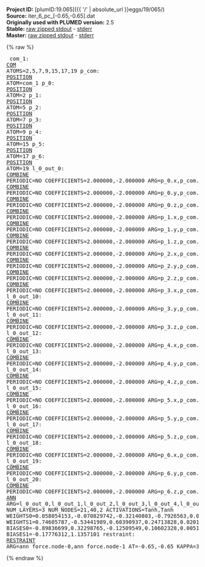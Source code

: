 **Project ID:** [plumID:19.065]({{ '/' | absolute_url }}eggs/19/065/)  
**Source:** iter_6_pc_[-0.65,-0.65].dat  
**Originally used with PLUMED version:** 2.5  
**Stable:** [raw zipped stdout](iter_6_pc_[-0.65,-0.65].dat.plumed.stdout.txt.zip) - [stderr](iter_6_pc_[-0.65,-0.65].dat.plumed.stderr)  
**Master:** [raw zipped stdout](iter_6_pc_[-0.65,-0.65].dat.plumed_master.stdout.txt.zip) - [stderr](iter_6_pc_[-0.65,-0.65].dat.plumed_master.stderr)  

{% raw %}<pre>
com_1: <a href="https://plumed.github.io/doc-master/user-doc/html/_c_o_m.html">COM</a> ATOMS=2,5,7,9,15,17,19
p_com: <a href="https://plumed.github.io/doc-master/user-doc/html/_p_o_s_i_t_i_o_n.html">POSITION</a> ATOM=com_1
p_0: <a href="https://plumed.github.io/doc-master/user-doc/html/_p_o_s_i_t_i_o_n.html">POSITION</a> ATOM=2
p_1: <a href="https://plumed.github.io/doc-master/user-doc/html/_p_o_s_i_t_i_o_n.html">POSITION</a> ATOM=5
p_2: <a href="https://plumed.github.io/doc-master/user-doc/html/_p_o_s_i_t_i_o_n.html">POSITION</a> ATOM=7
p_3: <a href="https://plumed.github.io/doc-master/user-doc/html/_p_o_s_i_t_i_o_n.html">POSITION</a> ATOM=9
p_4: <a href="https://plumed.github.io/doc-master/user-doc/html/_p_o_s_i_t_i_o_n.html">POSITION</a> ATOM=15
p_5: <a href="https://plumed.github.io/doc-master/user-doc/html/_p_o_s_i_t_i_o_n.html">POSITION</a> ATOM=17
p_6: <a href="https://plumed.github.io/doc-master/user-doc/html/_p_o_s_i_t_i_o_n.html">POSITION</a> ATOM=19
l_0_out_0: <a href="https://plumed.github.io/doc-master/user-doc/html/_c_o_m_b_i_n_e.html">COMBINE</a> PERIODIC=NO COEFFICIENTS=2.000000,-2.000000 ARG=p_0.x,p_com.x
l_0_out_1: <a href="https://plumed.github.io/doc-master/user-doc/html/_c_o_m_b_i_n_e.html">COMBINE</a> PERIODIC=NO COEFFICIENTS=2.000000,-2.000000 ARG=p_0.y,p_com.y
l_0_out_2: <a href="https://plumed.github.io/doc-master/user-doc/html/_c_o_m_b_i_n_e.html">COMBINE</a> PERIODIC=NO COEFFICIENTS=2.000000,-2.000000 ARG=p_0.z,p_com.z
l_0_out_3: <a href="https://plumed.github.io/doc-master/user-doc/html/_c_o_m_b_i_n_e.html">COMBINE</a> PERIODIC=NO COEFFICIENTS=2.000000,-2.000000 ARG=p_1.x,p_com.x
l_0_out_4: <a href="https://plumed.github.io/doc-master/user-doc/html/_c_o_m_b_i_n_e.html">COMBINE</a> PERIODIC=NO COEFFICIENTS=2.000000,-2.000000 ARG=p_1.y,p_com.y
l_0_out_5: <a href="https://plumed.github.io/doc-master/user-doc/html/_c_o_m_b_i_n_e.html">COMBINE</a> PERIODIC=NO COEFFICIENTS=2.000000,-2.000000 ARG=p_1.z,p_com.z
l_0_out_6: <a href="https://plumed.github.io/doc-master/user-doc/html/_c_o_m_b_i_n_e.html">COMBINE</a> PERIODIC=NO COEFFICIENTS=2.000000,-2.000000 ARG=p_2.x,p_com.x
l_0_out_7: <a href="https://plumed.github.io/doc-master/user-doc/html/_c_o_m_b_i_n_e.html">COMBINE</a> PERIODIC=NO COEFFICIENTS=2.000000,-2.000000 ARG=p_2.y,p_com.y
l_0_out_8: <a href="https://plumed.github.io/doc-master/user-doc/html/_c_o_m_b_i_n_e.html">COMBINE</a> PERIODIC=NO COEFFICIENTS=2.000000,-2.000000 ARG=p_2.z,p_com.z
l_0_out_9: <a href="https://plumed.github.io/doc-master/user-doc/html/_c_o_m_b_i_n_e.html">COMBINE</a> PERIODIC=NO COEFFICIENTS=2.000000,-2.000000 ARG=p_3.x,p_com.x
l_0_out_10: <a href="https://plumed.github.io/doc-master/user-doc/html/_c_o_m_b_i_n_e.html">COMBINE</a> PERIODIC=NO COEFFICIENTS=2.000000,-2.000000 ARG=p_3.y,p_com.y
l_0_out_11: <a href="https://plumed.github.io/doc-master/user-doc/html/_c_o_m_b_i_n_e.html">COMBINE</a> PERIODIC=NO COEFFICIENTS=2.000000,-2.000000 ARG=p_3.z,p_com.z
l_0_out_12: <a href="https://plumed.github.io/doc-master/user-doc/html/_c_o_m_b_i_n_e.html">COMBINE</a> PERIODIC=NO COEFFICIENTS=2.000000,-2.000000 ARG=p_4.x,p_com.x
l_0_out_13: <a href="https://plumed.github.io/doc-master/user-doc/html/_c_o_m_b_i_n_e.html">COMBINE</a> PERIODIC=NO COEFFICIENTS=2.000000,-2.000000 ARG=p_4.y,p_com.y
l_0_out_14: <a href="https://plumed.github.io/doc-master/user-doc/html/_c_o_m_b_i_n_e.html">COMBINE</a> PERIODIC=NO COEFFICIENTS=2.000000,-2.000000 ARG=p_4.z,p_com.z
l_0_out_15: <a href="https://plumed.github.io/doc-master/user-doc/html/_c_o_m_b_i_n_e.html">COMBINE</a> PERIODIC=NO COEFFICIENTS=2.000000,-2.000000 ARG=p_5.x,p_com.x
l_0_out_16: <a href="https://plumed.github.io/doc-master/user-doc/html/_c_o_m_b_i_n_e.html">COMBINE</a> PERIODIC=NO COEFFICIENTS=2.000000,-2.000000 ARG=p_5.y,p_com.y
l_0_out_17: <a href="https://plumed.github.io/doc-master/user-doc/html/_c_o_m_b_i_n_e.html">COMBINE</a> PERIODIC=NO COEFFICIENTS=2.000000,-2.000000 ARG=p_5.z,p_com.z
l_0_out_18: <a href="https://plumed.github.io/doc-master/user-doc/html/_c_o_m_b_i_n_e.html">COMBINE</a> PERIODIC=NO COEFFICIENTS=2.000000,-2.000000 ARG=p_6.x,p_com.x
l_0_out_19: <a href="https://plumed.github.io/doc-master/user-doc/html/_c_o_m_b_i_n_e.html">COMBINE</a> PERIODIC=NO COEFFICIENTS=2.000000,-2.000000 ARG=p_6.y,p_com.y
l_0_out_20: <a href="https://plumed.github.io/doc-master/user-doc/html/_c_o_m_b_i_n_e.html">COMBINE</a> PERIODIC=NO COEFFICIENTS=2.000000,-2.000000 ARG=p_6.z,p_com.z
ann_force: <a href="https://plumed.github.io/doc-master/user-doc/html/_a_n_n.html">ANN</a> ARG=l_0_out_0,l_0_out_1,l_0_out_2,l_0_out_3,l_0_out_4,l_0_out_5,l_0_out_6,l_0_out_7,l_0_out_8,l_0_out_9,l_0_out_10,l_0_out_11,l_0_out_12,l_0_out_13,l_0_out_14,l_0_out_15,l_0_out_16,l_0_out_17,l_0_out_18,l_0_out_19,l_0_out_20 NUM_LAYERS=3 NUM_NODES=21,40,2 ACTIVATIONS=Tanh,Tanh  WEIGHTS0=0.058054153,-0.070829742,-0.32140803,-0.7926563,0.067722999,1.4876349,0.08191818,0.50806981,-0.59796566,0.46215364,0.64262986,-1.0006846,0.54174447,0.1152006,-0.21183172,-0.18002845,-0.62167668,0.47906503,0.14663945,-0.32975164,0.019138696,-0.025748469,0.30735555,0.20905167,0.048895888,-0.1369171,0.097585939,-0.30221555,-0.23265456,0.23217881,-0.31243983,-0.17223854,0.11246531,-0.38806555,-0.098962903,-0.44945869,0.157232,0.11750406,0.010159192,-0.061062362,0.13405651,0.33210826,-0.39732099,0.62624162,-0.69015205,0.36593404,-0.30859438,-0.47191584,-0.34790489,0.0020505951,0.1022272,0.16802996,-0.28668541,0.78084546,0.40182936,0.080278739,0.49629664,0.20031038,-0.060473464,-0.37666532,0.23338754,0.46077019,-0.72866458,-0.14930254,-0.31777593,-0.44741184,-0.017034473,-0.2900123,0.35786965,0.24277763,-0.10305174,-0.045108087,-0.30252346,0.10652283,0.30097157,-0.16088432,-0.21476656,-0.3355712,0.31917691,0.12504365,-0.062031046,-0.045351293,0.40835306,-0.013631366,0.10029353,0.078153767,-0.1867083,-0.0044417018,-0.075022496,-0.18497574,0.085257977,-0.1886556,-0.098097779,0.21917701,-0.22218035,0.058444373,-0.019274272,-0.22189069,-0.17097384,0.27021608,-0.24853513,0.018774549,-0.27358738,0.020622443,-0.29950792,-0.17987399,0.038210716,0.62784457,0.0021186406,0.15077244,0.043430943,0.13412106,0.10712191,-0.17178459,0.12414877,-0.1974601,-0.77526337,0.73075855,-0.29032126,-0.7545892,-0.043562409,-0.12590124,0.52558976,-0.30226114,0.43330252,0.24718273,-0.065879337,-0.18192011,0.17098206,0.02346723,0.0039556222,0.4159646,0.043486189,-0.089429744,-0.33173338,0.32681519,-0.3904779,-0.28317723,-0.096291661,-0.17598708,0.029971404,-0.33526647,-0.079660021,0.054941196,-0.38326269,0.47647387,-0.30861518,-0.084077545,0.24328305,0.077301823,-0.3533715,-0.36744195,-0.39385462,-0.065696374,-0.13371731,0.23673651,0.21635208,0.073141105,-0.2368498,0.37040991,-0.10143049,-0.061560951,0.20917425,-0.20358334,0.21872936,0.15839311,-0.31954291,-0.12690838,0.01400674,0.3494865,0.15011406,-0.50790018,0.083556794,0.10730652,0.31846863,-0.37896445,0.0041163606,0.13947816,-0.32855237,-0.41577622,-0.13355008,-0.44028905,-0.39644146,0.15214942,0.034039404,0.17586468,-0.21607414,-0.020398045,0.29581973,0.04381381,0.10749412,-0.087675422,-0.17256548,0.03831159,-0.20094943,-0.15313704,-0.31953293,0.022580482,0.016487401,-0.23456897,-0.22669926,0.096433967,0.066750161,-0.026956283,0.020500764,-0.2807506,0.0047710654,-0.17148407,-0.06379538,-0.027445812,0.17264664,-0.0093190018,0.6391781,-0.060630638,0.58582598,0.11637603,-0.14743502,-0.38260964,0.12627698,-0.20422368,0.028831827,0.047099382,-0.038118985,-0.16921873,-0.29581231,0.2714282,-0.021897737,-0.31284332,0.311809,-0.39784849,0.17813149,-0.056794107,-0.17048715,-0.27019137,-0.026418073,-0.14959039,-0.28897884,-0.20351908,-0.24833651,0.25246149,0.18592773,0.20088211,0.32735008,0.10236818,0.22697955,-0.22324499,-0.27306479,0.271384,0.39741465,-0.23194163,0.44867942,0.23853807,0.54578018,0.080639079,-0.31263256,-0.24332383,-0.19878641,-0.078626469,0.10496044,0.28743014,0.25150996,-0.31358066,0.29130301,0.2144507,-0.32665363,0.22854468,0.18470931,0.28808105,-0.01235363,-0.0083970185,-0.34702417,-0.11452745,0.12114876,-0.055277497,-0.22426066,0.43792111,-0.30600607,0.18146281,-0.29632652,-0.27983859,-0.062031422,0.17403753,0.39645967,0.047363076,-0.42093056,-0.20548213,0.13352807,-0.32957155,0.25699627,0.28169206,0.37692159,-0.016839715,0.23727438,-0.048276227,0.33636993,-0.23880848,-0.013079572,-0.27677345,-0.48718521,0.29700214,-0.18977077,0.40391687,0.020934802,-0.71053821,0.58379942,-0.046938494,0.1254247,-0.022981757,-0.60027909,-0.20972253,-0.4859814,0.071600236,0.17340064,-0.40899977,-0.15519583,-0.21668445,-0.65667069,0.40215692,-0.43029135,0.66559321,-0.770136,0.31671289,-0.30034485,0.55534267,0.29901105,0.39550805,0.31422907,0.43220291,0.25784564,-0.84934437,-0.018280353,-0.45286694,0.23273538,-0.11086837,-0.45974112,-0.34073776,-0.15586968,-0.26323009,0.45098823,0.67999905,0.65254939,-0.61134094,-0.56756002,-0.54452872,0.67066348,-0.40222052,0.25800782,-0.091664299,0.9573679,0.45078284,-0.82889396,-0.40764499,-0.47470778,0.79956335,-0.37342811,-0.40721983,0.31544626,-0.10759926,-0.091471337,-0.35247853,-0.15520769,-0.45102736,-0.43393493,-0.38421249,-0.19912297,0.20662317,0.0097530661,0.077048652,-0.30545259,0.19993222,0.24071714,0.12265066,-0.058797922,0.37670806,0.2022005,0.26352468,0.37167689,0.41177407,-0.057507753,0.24722849,0.040881597,-0.15272158,-0.14047684,0.1854421,-0.071981125,0.068667017,0.14795442,-0.027157573,-0.069801271,0.13958903,-0.062825844,-0.074061505,-0.28052884,-0.059899326,0.24950571,-0.2374121,-0.017347533,-0.10276981,0.28466061,0.36797407,-0.47869563,0.067737699,-0.17331098,1.1376139,-0.402825,0.45591652,-0.24714804,-0.28519285,0.54765493,-0.70383841,0.45776993,-0.13260627,0.13876264,0.024804795,-0.81045657,0.37047997,0.30703229,-0.31356418,-0.18333797,0.16166878,-0.30118597,-0.11085974,0.056428041,-0.095902279,0.48034683,-0.131828,0.061556589,-0.49456525,0.012894173,0.073081456,-0.39352849,0.48306695,0.37118053,0.5368892,0.17230153,0.039386533,-0.074416719,-0.18810208,0.87775075,0.01357269,0.10087307,0.0089918058,-0.25469851,0.059184998,-0.077903844,0.069021717,-0.093119375,0.17399161,0.025624376,-0.19731364,0.12423918,-0.21211894,0.1744471,-0.29837808,0.17301625,0.15552954,-0.2659952,0.13408698,-0.20925857,0.21021929,0.071328267,-0.42665419,0.47971076,0.26104131,0.041598998,0.065836176,-0.39943665,-0.49165964,-0.12188686,0.0037207296,0.35190719,0.14241932,-0.12271859,-0.1643579,0.17506208,-0.21063624,0.20690402,-0.42207307,0.11713941,-0.040745076,-0.061292872,0.53944027,0.37846544,-0.22257496,-0.14388615,0.16842082,-0.27450952,0.19360745,-0.075395472,0.056699745,0.0088823978,-0.22736807,-0.12452104,-0.27942356,0.24759771,0.16765121,0.21118735,0.21745668,0.10106052,0.13838953,0.058809668,-0.29100347,0.13649219,0.25492251,0.38906589,0.19659866,-0.0049332594,-0.0095288483,-0.45674863,0.19935659,0.12238681,0.51100463,0.10867394,-0.0033240626,-0.22189537,0.09061572,0.3592625,0.42600539,0.28659397,-0.71558005,-0.85560215,-0.23138966,-0.22232479,-0.49647188,-0.037665177,-0.43862075,0.60838962,0.16846749,0.55870968,-0.44161645,-0.079071529,-0.019006463,0.46481782,-0.28415072,0.32902744,-0.55585569,-0.27164063,0.85577756,-0.63687807,-0.37666482,-0.35785699,0.700409,0.54267269,-0.17950679,0.16545877,-0.17836119,-0.39558363,0.21855801,-0.15455869,-0.035932891,-0.012861233,-0.31941628,-0.4441992,0.13125506,0.022052845,0.36108857,-0.032950766,-0.24893466,-0.55030543,0.023669275,0.19394818,0.84086829,-0.35840487,-0.066249885,0.25549105,-0.19795242,-0.40090501,0.19115408,-0.025293458,-0.55451691,0.20905684,-0.40858164,-0.1504564,-0.16935329,0.36520228,-0.52228308,-0.060736686,0.015775271,0.14055082,0.0140081,0.01297948,-0.78606135,-0.19004332,0.3220593,0.74639869,0.051171817,-0.14626007,0.17529966,0.072740018,0.2532706,0.25689891,0.045377027,0.2419233,-0.17729305,-0.081969716,-0.042053055,0.050014712,-0.39377874,-0.30673596,0.30118212,0.17120123,-0.050812434,-0.49291959,-0.088983662,0.29417095,-0.19376151,0.13169836,-0.31451169,-0.11358752,-0.26125705,-0.0048898319,-0.18025216,0.28925678,-0.14018859,0.23451865,0.10609148,-0.31522995,-0.031946931,0.27734193,-0.28298271,-0.25379536,-0.10436596,-0.064447723,-0.12428933,-0.12082031,-0.20470524,0.21412666,0.24324022,0.014718321,-0.21326515,0.49395901,0.1744118,0.48427677,0.33440793,-0.17856248,-0.24232458,0.12146927,0.070922181,0.34493703,-0.15731034,0.42076933,-0.14628044,0.51985997,-0.4246676,-0.24161795,-0.36912966,0.31691438,-0.61505032,-0.30941018,0.019322621,-0.36012399,-0.31631741,0.21106908,-0.24079765,-0.11746924,-0.2011638,0.12439922,-0.14902958,-0.2920863,-0.32365331,0.21144782,-0.22854893,-0.21369298,0.2575677,-0.063317902,0.082997613,-0.008413556,0.31599155,-0.19202718,-0.35323519,-0.18220584,0.10780573,0.16627914,0.23688215,-0.0043349289,-0.98561156,1.1199681,-0.34036732,0.68182415,-0.4707706,0.090509623,0.55251384,-0.6225248,-0.21478465,-0.00063137565,-0.25925007,0.079054095,-0.72736013,0.20547397,0.77273107,0.095247671,-0.03117357,0.27990243,0.22671422,0.093470946,-0.54198378,0.15650238,-0.065406471,-0.084307916,-0.33282405,-0.32606617,0.03345333,-0.26839745,0.040445283,0.46776983,0.20222969,0.21532293,0.11668005,-0.034224067,0.16332808,0.049786747,-0.089898534,0.20352162,-0.30389628,-0.24468151,-0.089693256,0.10008384,-0.036057424,-0.14648212,0.091251396,-0.026132941,-0.20515832,-0.16251948,0.092512339,-0.11127231,-0.0050903624,0.31004843,0.057803135,0.067536034,0.052236043,0.24761653,0.04435816,-0.22797318,-0.19845374,0.26233822,-0.75591439,-0.5993591,-0.53827125,-0.27088737,0.011687894,0.0091526136,0.12069281,0.052069712,0.1874636,0.55802894,0.46174803,0.41262892,1.0638214,0.89164639,0.80330384,-0.85220796,-0.48052981,-0.48064581,-0.50358117,-0.35105222,-0.33576161,0.072006397,-0.74990308,0.68015289,-0.073337562,-0.08465109,-0.024922023,-0.10198044,0.2183691,-0.12556064,0.18342356,0.45231014,-0.3456203,0.27913585,1.0167239,-1.3684319,-0.12027277,-0.57475704,0.72087306,-0.069975153,-0.50089103,0.44064569,0.16665365,-0.25188214,-0.41738737,-0.24837039,-0.13979381,0.070578672,-0.42969877,0.031684753,-0.38248149,-0.31157675,0.50143033,0.29100916,-0.077154368,0.48803324,0.39376613,-0.26633909,0.15245152,-0.0050195977,0.37520617,-0.21679685,-0.056661118,0.19463988,-0.54090387,0.026371785,-0.036956228,-0.13946,-0.30616862,0.22845513,-0.24083485,-0.094960518,-0.070502892,0.16968651,-0.078486748,0.52828199,-0.37087613,-0.0021098836,-0.18689005,0.61810917,-0.49049041,-0.064333476,0.028075069,-0.32566229,-0.72863221,0.4692739,0.21333556,-0.41582835,0.45052472,-0.0091288146,0.31531638,-0.28978392,0.02252805,0.58243227,-0.29894701,-0.2962862,0.96342725,-0.94141191,-0.15790124,-0.67866856,0.55589002,0.059242848,-0.49003378,0.3409979,0.12476167 WEIGHTS1=0.74605787,-0.53441989,0.60390937,0.24713828,0.020182146,-0.97658515,0.75043875,-0.28256571,-0.52915823,-0.040241186,0.27570575,0.36778682,0.18917555,-0.29525667,-0.61732018,-0.8440178,1.0462302,-0.2741462,-0.18192792,0.34004763,0.50953287,-0.15226126,-0.53100127,-0.038119853,0.91321123,-0.25444049,0.73561114,-1.3055158,-0.53948152,-0.070425376,-0.099128313,0.16376895,-0.26931295,0.32278711,0.068642259,-1.596486,1.4797095,0.52124548,1.0379215,1.5622742,1.8895762,0.17288461,0.92225993,-0.45669025,-0.15997994,0.53304601,0.63793051,-0.22799499,-0.067161545,0.20201562,0.61978096,-0.29289341,-0.67276794,0.56700277,-0.59490979,-1.012663,1.4716984,-0.57536978,-0.34283823,1.5528362,1.0246137,-0.24484664,-0.3795611,0.10369628,-1.65846,-1.4765946,-0.97817731,1.3333211,-0.57851112,0.29716504,0.99177259,0.54070193,-1.6003088,0.077271812,0.20962985,0.70477563,-1.2802023,0.53427458,-1.1579714,-0.32156163  BIASES0=-0.89836699,0.32298765,-0.12509549,0.10602328,0.0051164287,0.64214903,1.0817665,0.018585173,0.45378193,0.041455492,0.20800936,0.27316949,-0.15219876,0.061223611,0.17730667,-0.21482931,0.68643481,0.16116492,-0.22801034,-0.5930081,1.106683,-0.18667246,-0.073915266,-0.013125132,1.0057375,-0.75775033,0.82186204,-1.0123696,-0.5479334,0.14890666,-0.41529691,0.32877401,0.65429413,-0.15689689,0.044867802,0.88154507,-0.81647277,-0.034746263,0.79533798,-0.81853712 BIASES1=-0.17776312,1.1357101
restraint: <a href="https://plumed.github.io/doc-master/user-doc/html/_r_e_s_t_r_a_i_n_t.html">RESTRAINT</a> ARG=ann_force.node-0,ann_force.node-1 AT=-0.65,-0.65 KAPPA=3000,3000
</pre>{% endraw %}
